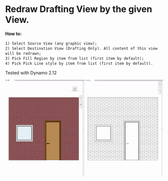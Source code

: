 # Redraw Drafting View by the given View.

__How to:__

    1) Select Source View (any graphic view);
    2) Select Destination View (Drafting Only). All content of this view will be redrawn;
    3) Pick Fill Region by item from list (first item by default);
    4) Pick Pick Line style by item from list (first item by default).

Tested with Dynamo 2.12

![RedrawDraftingByView_1.gif](image/RedrawDraftingByView_1.gif)
